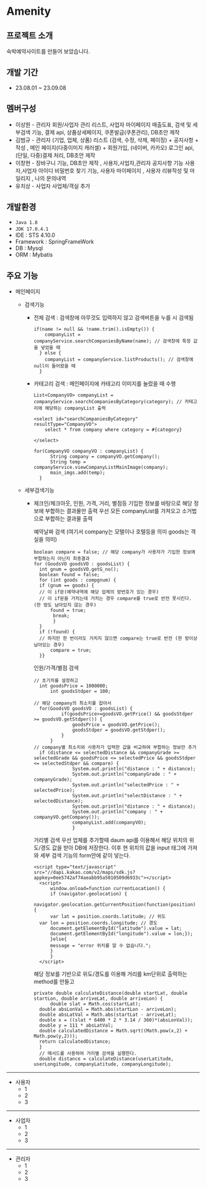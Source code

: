 # Amenity

## 프로젝트 소개

숙박예약사이트를 만들어 보았습니다.


## 개발 기간

- 23.08.01 ~ 23.09.08


## 멤버구성

- 이상원 - 관리자 회원/사업자 관리 리스트, 사업자 마이페이지 매출도표, 검색 및 세부검색 기능, 결제 api, 상품상세페이지, 쿠폰발급(쿠폰관리), DB초안 제작
- 김범규 - 관리자 (기업, 업체, 상품) 리스트 (검색, 수정, 삭제, 페이징) + 공지사항 + 작성 , 메인 페이지(다중이미지 캐러셀) + 회원가입, (네이버, 카카오) 로그인 api, (단일, 다중)결제 처리, DB초안 제작
- 이창현 - 장바구니 기능, DB초안 제작 ,  사용자,사업자,관리자 공지사항 기능 사용자,사업자  아이디 비밀번호 찾기 기능, 사용자 마이페이지 , 사용자 리뷰작성 및 마일리지 , 나의 문의내역
- 유치상 - 사업자 사업체/객실 추가

## 개발환경

- `Java 1.8`
- `JDK 17.0.4.1`
- IDE : STS 4.10.0
- Framework : SpringFrameWork
- DB : Mysql
- ORM : Mybatis

## 주요 기능

- 메인페이지
  - 검색기능
      - 전체 검색 : 검색창에 아무것도 입력하지 않고 검색버튼을 누를 시 검색됨
        ```
        if(name != null && !name.trim().isEmpty()) {
	        companyList = companyService.searchCompaniesByName(name); // 검색창에 특정 값을 넣었을 때
	      } else {
	        companyList = companyService.listProducts(); // 검색창에 null이 들어왔을 때
	      }
        ```
      - 카테고리 검색 : 메인페이지에 카테고리 이미지를 눌렀을 때 수행
        ```
        List<CompanyVO> companyList = companyService.searchCompaniesByCategory(category); // 카테고리에 해당하는 companyList 출력

        <select id="searchCompaniesByCategory" resultType="CompanyVO">
    	    select * from company where category = #{category}

        </select>

        for(CompanyVO companyVO : companyList) {
	    	  String company = companyVO.getCompany();
	    	  String temp = companyService.viewCompanyListMainImage(company);
	    	  main_imgs.add(temp);
	      }
        ```
        
  - 세부검색기능
    - 체크인/체크아웃, 인원, 가격, 거리, 별점등 기입한 정보를 바탕으로 해당 정보에 부합하는 결과물만 출력
      우선 모든 companyList를 가져오고 소거법으로 부합하는 결과물 출력

      예약날짜 검색 (여기서 company는 모텔이나 호텔등을 의미 goods는 객실을 의미)

      ```
      boolean compare = false; // 해당 company가 사용자가 기입한 정보에 부합하는지 아닌지 최종결과
      for (GoodsVO goodsVO : goodsList) {
		int gnum = goodsVO.getG_no();
		boolean found = false;
		for (int goods : compgnum) {
		if (gnum == goods) {
		// 이 if문(예약내역에 해당 업체의 방번호가 있는 경우)
		// 이 if문을 거치는데 거치는 경우 compare를 true로 반전 못시킨다. (한 방도 남아있지 않는 경우)
			found = true;
			 break;
			 }
		}
		if (!found) {
		// 하지만 한 번이라도 거치지 않으면 compare는 true로 반전 (한 방이상 남아있는 경우)
			compare = true;
		}}
      ```
      인원/가격/별점 검색
      
      ```
      // 초기치를 설정하고
      	int goodsPrice = 1000000;
			int goodsStdper = 100;

      // 해당 company의 최소치를 잡아서
      	for(GoodsVO goodsVO : goodsList) {
				if(goodsPrice>=goodsVO.getPrice() && goodsStdper >= goodsVO.getStdper()) {
					goodsPrice = goodsVO.getPrice();
					goodsStdper = goodsVO.getStdper();
				}
			}
      // company별 최소치와 사용자가 입력한 값을 비교하여 부합하는 정보만 추가
      	if (distance <= selectedDistance && companyGrade >= selectedGrade && goodsPrice <= selectedPrice && goodsStdper <= selectedStdper && compare) {
					System.out.println("distance : " + distance);
					System.out.println("companyGrade : " + companyGrade);
					System.out.println("selectedPrice : " + selectedPrice);
					System.out.println("selectDistance : " + selectedDistance);
					System.out.println("distance : " + distance);
					System.out.println("company : " + companyVO.getCompany());
					companyList.add(companyVO);
					}
      ```
      거리별 검색
      우선 업체를 추가할때 daum api를 이용해서 해당 위치의 위도/경도 값을 받아 DB에 저장한다.
      이후 현 위치의 값을 input 태그에 가져와 세부 검색 기능의 form안에 같이 넣는다.
      ```
      <script type="text/javascript" src="//dapi.kakao.com/v2/maps/sdk.js?appkey=0ee5742af74aeabb95a5010509d6933c"></script>
      	<script>
        	window.onload=function currentLocation() {
        	if (navigator.geolocation) {
          	navigator.geolocation.getCurrentPosition(function(position) {
          	var lat = position.coords.latitude; // 위도
		var lon = position.coords.longitude; // 경도
          	document.getElementById("latitude").value = lat;
          	document.getElementById("longitude").value = lon;});
        	}else{
          	message = "error 위치를 알 수 없습니다.";
        	}
      		}
      	</script>    
      ```
      해당 정보를 기반으로 위도/경도를 이용해 거리를 km단위로 출력하는 method를 만들고
      ```
      private double calculateDistance(double startLat, double startLon, double arriveLat, double arriveLon) {
    		double slat = Math.cos(startLat);
	  	double absLonVal = Math.abs(startLon - arriveLon);
	  	double absLatVal = Math.abs(startLat - arriveLat); 
	  	double x = ((slat * 6400 * 2 * 3.14 / 360)*(absLonVal));
	  	double y = 111 * absLatVal;
	  	double calculatedDistance = Math.sqrt((Math.pow(x,2) + Math.pow(y,2)));
	  	return calculatedDistance;
		}
		// 메서드를 사용하여 거리별 검색을 실행한다.
      	double distance = calculateDistance(userLatitude, userLongitude, companyLatitude, companyLongitude);
      
      ```
      
      
------------
- 사용자
  - 1
  - 2
  - 3
------------
- 사업자
  - 1
  - 2
  - 3
------------
- 관리자
  - 1
  - 2
  - 3


  
